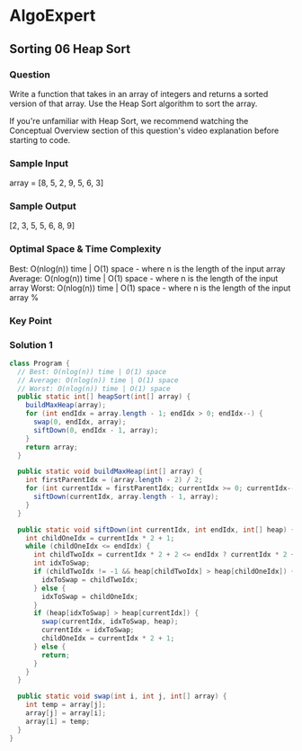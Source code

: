 # AlgoExpert

## Sorting 06 Heap Sort

### Question

Write a function that takes in an array of integers and returns a sorted version of that array. Use the Heap Sort algorithm to sort the array.

If you're unfamiliar with Heap Sort, we recommend watching the Conceptual Overview section of this question's video explanation before starting to code.

### Sample Input

array = [8, 5, 2, 9, 5, 6, 3]

### Sample Output

[2, 3, 5, 5, 6, 8, 9]

### Optimal Space & Time Complexity

Best: O(nlog(n)) time | O(1) space - where n is the length of the input array Average: O(nlog(n)) time | O(1) space - where n is the length of the input array Worst: O(nlog(n)) time | O(1) space - where n is the length of the input array
%

### Key Point

### Solution 1

```java
class Program {
  // Best: O(nlog(n)) time | O(1) space
  // Average: O(nlog(n)) time | O(1) space
  // Worst: O(nlog(n)) time | O(1) space
  public static int[] heapSort(int[] array) {
    buildMaxHeap(array);
    for (int endIdx = array.length - 1; endIdx > 0; endIdx--) {
      swap(0, endIdx, array);
      siftDown(0, endIdx - 1, array);
    }
    return array;
  }

  public static void buildMaxHeap(int[] array) {
    int firstParentIdx = (array.length - 2) / 2;
    for (int currentIdx = firstParentIdx; currentIdx >= 0; currentIdx--) {
      siftDown(currentIdx, array.length - 1, array);
    }
  }

  public static void siftDown(int currentIdx, int endIdx, int[] heap) {
    int childOneIdx = currentIdx * 2 + 1;
    while (childOneIdx <= endIdx) {
      int childTwoIdx = currentIdx * 2 + 2 <= endIdx ? currentIdx * 2 + 2 : -1;
      int idxToSwap;
      if (childTwoIdx != -1 && heap[childTwoIdx] > heap[childOneIdx]) {
        idxToSwap = childTwoIdx;
      } else {
        idxToSwap = childOneIdx;
      }
      if (heap[idxToSwap] > heap[currentIdx]) {
        swap(currentIdx, idxToSwap, heap);
        currentIdx = idxToSwap;
        childOneIdx = currentIdx * 2 + 1;
      } else {
        return;
      }
    }
  }

  public static void swap(int i, int j, int[] array) {
    int temp = array[j];
    array[j] = array[i];
    array[i] = temp;
  }
}

```
